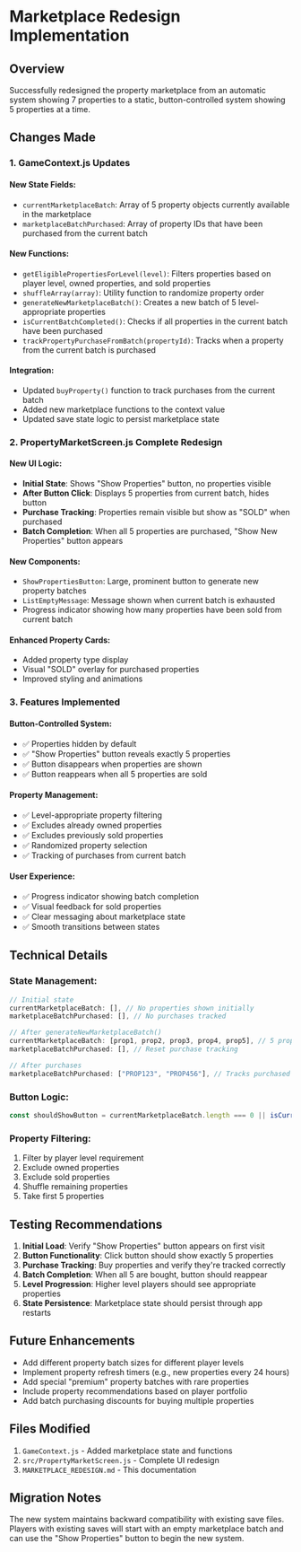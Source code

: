 # Marketplace Redesign Implementation

## Overview
Successfully redesigned the property marketplace from an automatic system showing 7 properties to a static, button-controlled system showing 5 properties at a time.

## Changes Made

### 1. GameContext.js Updates

#### New State Fields:
- `currentMarketplaceBatch`: Array of 5 property objects currently available in the marketplace
- `marketplaceBatchPurchased`: Array of property IDs that have been purchased from the current batch

#### New Functions:
- `getEligiblePropertiesForLevel(level)`: Filters properties based on player level, owned properties, and sold properties
- `shuffleArray(array)`: Utility function to randomize property order
- `generateNewMarketplaceBatch()`: Creates a new batch of 5 level-appropriate properties
- `isCurrentBatchCompleted()`: Checks if all properties in the current batch have been purchased
- `trackPropertyPurchaseFromBatch(propertyId)`: Tracks when a property from the current batch is purchased

#### Integration:
- Updated `buyProperty()` function to track purchases from the current batch
- Added new marketplace functions to the context value
- Updated save state logic to persist marketplace state

### 2. PropertyMarketScreen.js Complete Redesign

#### New UI Logic:
- **Initial State**: Shows "Show Properties" button, no properties visible
- **After Button Click**: Displays 5 properties from current batch, hides button
- **Purchase Tracking**: Properties remain visible but show as "SOLD" when purchased
- **Batch Completion**: When all 5 properties are purchased, "Show New Properties" button appears

#### New Components:
- `ShowPropertiesButton`: Large, prominent button to generate new property batches
- `ListEmptyMessage`: Message shown when current batch is exhausted
- Progress indicator showing how many properties have been sold from current batch

#### Enhanced Property Cards:
- Added property type display
- Visual "SOLD" overlay for purchased properties
- Improved styling and animations

### 3. Features Implemented

#### Button-Controlled System:
- ✅ Properties hidden by default
- ✅ "Show Properties" button reveals exactly 5 properties
- ✅ Button disappears when properties are shown
- ✅ Button reappears when all 5 properties are sold

#### Property Management:
- ✅ Level-appropriate property filtering
- ✅ Excludes already owned properties
- ✅ Excludes previously sold properties
- ✅ Randomized property selection
- ✅ Tracking of purchases from current batch

#### User Experience:
- ✅ Progress indicator showing batch completion
- ✅ Visual feedback for sold properties
- ✅ Clear messaging about marketplace state
- ✅ Smooth transitions between states

## Technical Details

### State Management:
```javascript
// Initial state
currentMarketplaceBatch: [], // No properties shown initially
marketplaceBatchPurchased: [], // No purchases tracked

// After generateNewMarketplaceBatch()
currentMarketplaceBatch: [prop1, prop2, prop3, prop4, prop5], // 5 properties
marketplaceBatchPurchased: [], // Reset purchase tracking

// After purchases
marketplaceBatchPurchased: ["PROP123", "PROP456"], // Tracks purchased property IDs
```

### Button Logic:
```javascript
const shouldShowButton = currentMarketplaceBatch.length === 0 || isCurrentBatchCompleted();
```

### Property Filtering:
1. Filter by player level requirement
2. Exclude owned properties
3. Exclude sold properties
4. Shuffle remaining properties
5. Take first 5 properties

## Testing Recommendations

1. **Initial Load**: Verify "Show Properties" button appears on first visit
2. **Button Functionality**: Click button should show exactly 5 properties
3. **Purchase Tracking**: Buy properties and verify they're tracked correctly
4. **Batch Completion**: When all 5 are bought, button should reappear
5. **Level Progression**: Higher level players should see appropriate properties
6. **State Persistence**: Marketplace state should persist through app restarts

## Future Enhancements

- Add different property batch sizes for different player levels
- Implement property refresh timers (e.g., new properties every 24 hours)
- Add special "premium" property batches with rare properties
- Include property recommendations based on player portfolio
- Add batch purchasing discounts for buying multiple properties

## Files Modified

1. `GameContext.js` - Added marketplace state and functions
2. `src/PropertyMarketScreen.js` - Complete UI redesign
3. `MARKETPLACE_REDESIGN.md` - This documentation

## Migration Notes

The new system maintains backward compatibility with existing save files. Players with existing saves will start with an empty marketplace batch and can use the "Show Properties" button to begin the new system.
